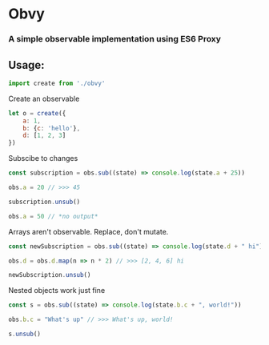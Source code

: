 # Obvy
### A simple observable implementation using ES6 Proxy

## Usage:
```javascript
import create from './obvy'
```
Create an observable
```javascript
let o = create({
    a: 1, 
    b: {c: 'hello'}, 
    d: [1, 2, 3]
})
```

 Subscibe to changes
```javascript
const subscription = obs.sub((state) => console.log(state.a + 25))

obs.a = 20 // >>> 45

subscription.unsub()

obs.a = 50 // *no output*
```
Arrays aren't observable. Replace, don't mutate.
```javascript
const newSubscription = obs.sub((state) => console.log(state.d + " hi"))

obs.d = obs.d.map(n => n * 2) // >>> [2, 4, 6] hi

newSubscription.unsub()
```

Nested objects work just fine
```javascript
const s = obs.sub((state) => console.log(state.b.c + ", world!"))

obs.b.c = "What's up" // >>> What's up, world!

s.unsub()
```